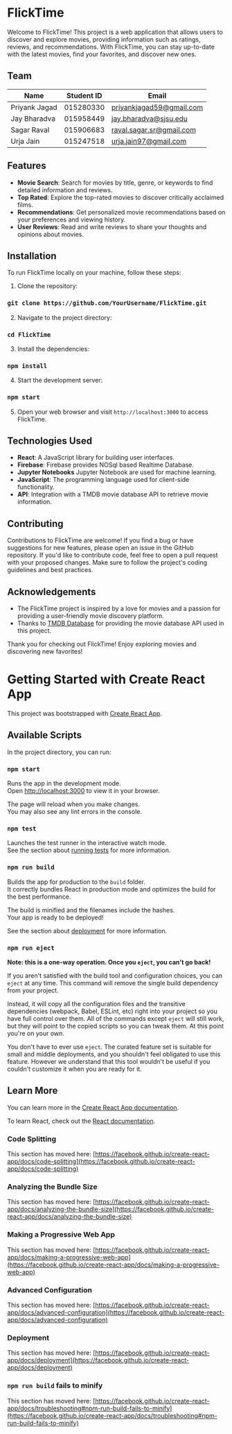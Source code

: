 # FlickTime

Welcome to FlickTime! This project is a web application that allows users to discover and explore movies, providing information such as ratings, reviews, and recommendations. With FlickTime, you can stay up-to-date with the latest movies, find your favorites, and discover new ones.

## Team

| Name           | Student ID   | Email                        |
| ---------------| -------------| -----------------------------|
| Priyank Jagad  | 015280330    | priyankjagad59@gmail.com     |
| Jay Bharadva   | 015958449    | jay.bharadva@sjsu.edu        |
| Sagar Raval    | 015906683    | raval.sagar.sr@gmail.com     |
| Urja Jain      | 015247518    | urja.jain97@gmail.com        |
## Features

- **Movie Search**: Search for movies by title, genre, or keywords to find detailed information and reviews.
- **Top Rated**: Explore the top-rated movies to discover critically acclaimed films.
- **Recommendations**: Get personalized movie recommendations based on your preferences and viewing history.
- **User Reviews**: Read and write reviews to share your thoughts and opinions about movies.

## Installation

To run FlickTime locally on your machine, follow these steps:

1. Clone the repository:

### `git clone https://github.com/YourUsername/FlickTime.git`

2. Navigate to the project directory:

### `cd FlickTime`

	
3. Install the dependencies:

### `npm install`


4. Start the development server:

### `npm start`


5. Open your web browser and visit `http://localhost:3000` to access FlickTime.

## Technologies Used

- **React**: A JavaScript library for building user interfaces.
- **Firebase**: Firebase provides NOSql based Realtime Database.
- **Jupyter Notebooks** Jupyter Notebook are used for machine learning.
- **JavaScript**: The programming language used for client-side functionality.
- **API**: Integration with a  TMDB movie database API to retrieve movie information.

## Contributing

Contributions to FlickTime are welcome! If you find a bug or have suggestions for new features, please open an issue in the GitHub repository. If you'd like to contribute code, feel free to open a pull request with your proposed changes. Make sure to follow the project's coding guidelines and best practices.


## Acknowledgements

- The FlickTime project is inspired by a love for movies and a passion for providing a user-friendly movie discovery platform.
- Thanks to [TMDB Database](https://developer.themoviedb.org/docs) for providing the movie database API used in this project.

Thank you for checking out FlickTime! Enjoy exploring movies and discovering new favorites!












# Getting Started with Create React App

This project was bootstrapped with [Create React App](https://github.com/facebook/create-react-app).

## Available Scripts

In the project directory, you can run:

### `npm start`

Runs the app in the development mode.\
Open [http://localhost:3000](http://localhost:3000) to view it in your browser.

The page will reload when you make changes.\
You may also see any lint errors in the console.

### `npm test`

Launches the test runner in the interactive watch mode.\
See the section about [running tests](https://facebook.github.io/create-react-app/docs/running-tests) for more information.

### `npm run build`

Builds the app for production to the `build` folder.\
It correctly bundles React in production mode and optimizes the build for the best performance.

The build is minified and the filenames include the hashes.\
Your app is ready to be deployed!

See the section about [deployment](https://facebook.github.io/create-react-app/docs/deployment) for more information.

### `npm run eject`

**Note: this is a one-way operation. Once you `eject`, you can't go back!**

If you aren't satisfied with the build tool and configuration choices, you can `eject` at any time. This command will remove the single build dependency from your project.

Instead, it will copy all the configuration files and the transitive dependencies (webpack, Babel, ESLint, etc) right into your project so you have full control over them. All of the commands except `eject` will still work, but they will point to the copied scripts so you can tweak them. At this point you're on your own.

You don't have to ever use `eject`. The curated feature set is suitable for small and middle deployments, and you shouldn't feel obligated to use this feature. However we understand that this tool wouldn't be useful if you couldn't customize it when you are ready for it.

## Learn More

You can learn more in the [Create React App documentation](https://facebook.github.io/create-react-app/docs/getting-started).

To learn React, check out the [React documentation](https://reactjs.org/).

### Code Splitting

This section has moved here: [https://facebook.github.io/create-react-app/docs/code-splitting](https://facebook.github.io/create-react-app/docs/code-splitting)

### Analyzing the Bundle Size

This section has moved here: [https://facebook.github.io/create-react-app/docs/analyzing-the-bundle-size](https://facebook.github.io/create-react-app/docs/analyzing-the-bundle-size)

### Making a Progressive Web App

This section has moved here: [https://facebook.github.io/create-react-app/docs/making-a-progressive-web-app](https://facebook.github.io/create-react-app/docs/making-a-progressive-web-app)

### Advanced Configuration

This section has moved here: [https://facebook.github.io/create-react-app/docs/advanced-configuration](https://facebook.github.io/create-react-app/docs/advanced-configuration)

### Deployment

This section has moved here: [https://facebook.github.io/create-react-app/docs/deployment](https://facebook.github.io/create-react-app/docs/deployment)

### `npm run build` fails to minify

This section has moved here: [https://facebook.github.io/create-react-app/docs/troubleshooting#npm-run-build-fails-to-minify](https://facebook.github.io/create-react-app/docs/troubleshooting#npm-run-build-fails-to-minify)
